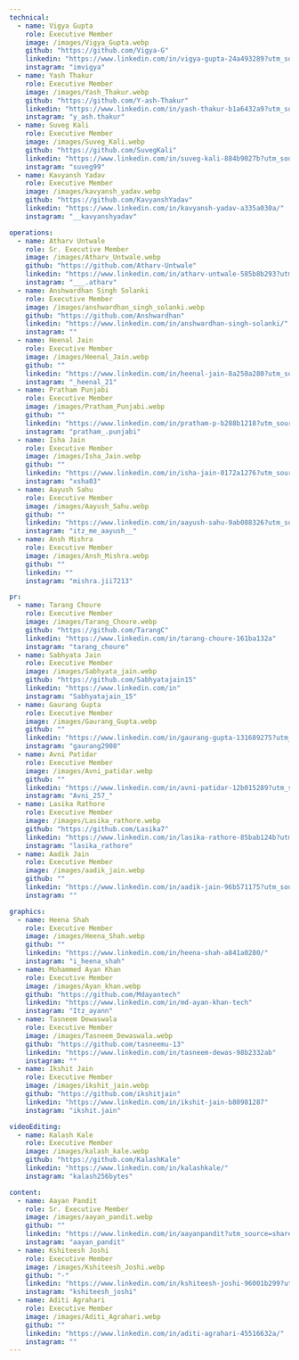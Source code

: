```yaml
---
technical:
  - name: Vigya Gupta
    role: Executive Member
    image: /images/Vigya_Gupta.webp
    github: "https://github.com/Vigya-G"
    linkedin: "https://www.linkedin.com/in/vigya-gupta-24a493289?utm_source=share&utm_campaign=share_via&utm_content=profile&utm_medium=android_app"
    instagram: "imvigya"
  - name: Yash Thakur
    role: Executive Member
    image: /images/Yash_Thakur.webp
    github: "https://github.com/Y-ash-Thakur"
    linkedin: "https://www.linkedin.com/in/yash-thakur-b1a6432a9?utm_source=share&utm_campaign=share_via&utm_content=profile&utm_medium=android_app"
    instagram: "y_ash.thakur"
  - name: Suveg Kali
    role: Executive Member
    image: /images/Suveg_Kali.webp
    github: "https://github.com/SuvegKali"
    linkedin: "https://www.linkedin.com/in/suveg-kali-884b9027b?utm_source=share&utm_campaign=share_via&utm_content=profile&utm_medium=android_app"
    instagram: "suveg99"
  - name: Kavyansh Yadav
    role: Executive Member
    image: /images/kavyansh_yadav.webp
    github: "https://github.com/KavyanshYadav"
    linkedin: "https://www.linkedin.com/in/kavyansh-yadav-a335a030a/"
    instagram: "__kavyanshyadav"

operations:
  - name: Atharv Untwale
    role: Sr. Executive Member
    image: /images/Atharv_Untwale.webp
    github: "https://github.com/Atharv-Untwale"
    linkedin: "https://www.linkedin.com/in/atharv-untwale-585b8b293?utm_source=share&utm_campaign=share_via&utm_content=profile&utm_medium=android_app"
    instagram: "___.atharv"
  - name: Anshwardhan Singh Solanki
    role: Executive Member
    image: /images/anshwardhan_singh_solanki.webp
    github: "https://github.com/Anshwardhan"
    linkedin: "https://www.linkedin.com/in/anshwardhan-singh-solanki/"
    instagram: ""
  - name: Heenal Jain
    role: Executive Member
    image: /images/Heenal_Jain.webp
    github: ""
    linkedin: "https://www.linkedin.com/in/heenal-jain-8a250a280?utm_source=share&utm_campaign=share_via&utm_content=profile&utm_medium=android_app"
    instagram: "_heenal_21"
  - name: Pratham Punjabi
    role: Executive Member
    image: /images/Pratham_Punjabi.webp
    github: ""
    linkedin: "https://www.linkedin.com/in/pratham-p-b288b1218?utm_source=share&utm_campaign=share_via&utm_content=profile&utm_medium=android_app"
    instagram: "pratham_.punjabi"
  - name: Isha Jain
    role: Executive Member
    image: /images/Isha_Jain.webp
    github: ""
    linkedin: "https://www.linkedin.com/in/isha-jain-0172a1276?utm_source=share&utm_campaign=share_via&utm_content=profile&utm_medium=android_app"
    instagram: "xsha03"
  - name: Aayush Sahu
    role: Executive Member
    image: /images/Aayush_Sahu.webp
    github: ""
    linkedin: "https://www.linkedin.com/in/aayush-sahu-9ab088326?utm_source=share&utm_campaign=share_via&utm_content=profile&utm_medium=android_app"
    instagram: "itz_me_aayush__"
  - name: Ansh Mishra
    role: Executive Member
    image: /images/Ansh_Mishra.webp
    github: ""
    linkedin: ""
    instagram: "mishra.jii7213"

pr:
  - name: Tarang Choure
    role: Executive Member
    image: /images/Tarang_Choure.webp
    github: "https://github.com/TarangC"
    linkedin: "https://www.linkedin.com/in/tarang-choure-161ba132a"
    instagram: "tarang_choure"
  - name: Sabhyata Jain
    role: Executive Member
    image: /images/Sabhyata_jain.webp
    github: "https://github.com/Sabhyatajain15"
    linkedin: "https://www.linkedin.com/in"
    instagram: "Sabhyatajain_15"
  - name: Gaurang Gupta
    role: Executive Member
    image: /images/Gaurang_Gupta.webp
    github: ""
    linkedin: "https://www.linkedin.com/in/gaurang-gupta-131689275?utm_source=share&utm_campaign=share_via&utm_content=profile&utm_medium=android_app"
    instagram: "gaurang2908"
  - name: Avni Patidar
    role: Executive Member
    image: /images/Avni_patidar.webp
    github: ""
    linkedin: "https://www.linkedin.com/in/avni-patidar-12b015289?utm_source=share&utm_campaign=share_via&utm_content=profile&utm_medium=android_app"
    instagram: "Avni_257_"
  - name: Lasika Rathore
    role: Executive Member
    image: /images/Lasika_rathore.webp
    github: "https://github.com/Lasika7"
    linkedin: "https://www.linkedin.com/in/lasika-rathore-85bab124b?utm_source=share&utm_campaign=share_via&utm_content=profile&utm_medium=android_app"
    instagram: "lasika_rathore"
  - name: Aadik Jain
    role: Executive Member
    image: /images/aadik_jain.webp
    github: ""
    linkedin: "https://www.linkedin.com/in/aadik-jain-96b571175?utm_source=share&utm_campaign=share_via&utm_content=profile&utm_medium=android_app"
    instagram: ""

graphics:
  - name: Heena Shah
    role: Executive Member
    image: /images/Heena_Shah.webp
    github: ""
    linkedin: "https://www.linkedin.com/in/heena-shah-a841a0280/"
    instagram: "i_heena_shah"
  - name: Mohammed Ayan Khan
    role: Executive Member
    image: /images/Ayan_khan.webp
    github: "https://github.com/Mdayantech"
    linkedin: "https://www.linkedin.com/in/md-ayan-khan-tech"
    instagram: "Itz_ayann"
  - name: Tasneem Dewaswala
    role: Executive Member
    image: /images/Tasneem_Dewaswala.webp
    github: "https://github.com/tasneemu-13"
    linkedin: "https://www.linkedin.com/in/tasneem-dewas-98b2332ab"
    instagram: ""
  - name: Ikshit Jain
    role: Executive Member
    image: /images/ikshit_jain.webp
    github: "https://github.com/ikshitjain"
    linkedin: "https://www.linkedin.com/in/ikshit-jain-b80981287"
    instagram: "ikshit.jain"

videoEditing:
  - name: Kalash Kale
    role: Executive Member
    image: /images/kalash_kale.webp
    github: "https://github.com/KalashKale"
    linkedin: "https://www.linkedin.com/in/kalashkale/"
    instagram: "kalash256bytes"

content:
  - name: Aayan Pandit
    role: Sr. Executive Member
    image: /images/aayan_pandit.webp
    github: ""
    linkedin: "https://www.linkedin.com/in/aayanpandit?utm_source=share&utm_campaign=share_via&utm_content=profile&utm_medium=android_app"
    instagram: "aayan_pandit"
  - name: Kshiteesh Joshi
    role: Executive Member
    image: /images/Kshiteesh_Joshi.webp
    github: "-"
    linkedin: "https://www.linkedin.com/in/kshiteesh-joshi-96001b299?utm_source=share&utm_campaign=share_via&utm_content=profile&utm_medium=android_app"
    instagram: "kshiteesh_joshi"
  - name: Aditi Agrahari
    role: Executive Member
    image: /images/Aditi_Agrahari.webp
    github: ""
    linkedin: "https://www.linkedin.com/in/aditi-agrahari-45516632a/"
    instagram: ""
---
```

